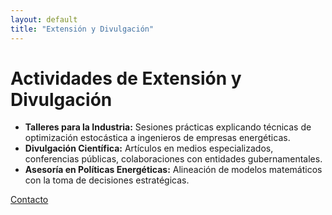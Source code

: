 ```yaml
---
layout: default
title: "Extensión y Divulgación"
---
```


# Actividades de Extensión y Divulgación

- **Talleres para la Industria:** Sesiones prácticas explicando técnicas de optimización estocástica a ingenieros de empresas energéticas.
- **Divulgación Científica:** Artículos en medios especializados, conferencias públicas, colaboraciones con entidades gubernamentales.
- **Asesoría en Políticas Energéticas:** Alineación de modelos matemáticos con la toma de decisiones estratégicas.

[Contacto](contact.md)
